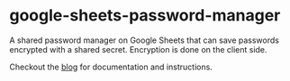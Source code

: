 # google-sheets-password-manager
A shared password manager on Google Sheets that can save passwords encrypted with a shared secret. Encryption is done on the client side.

Checkout the [blog](https://shahidh.in/blog/2019/01/26/building-a-shared-password-manager-on-google-sheets) for documentation and instructions.
